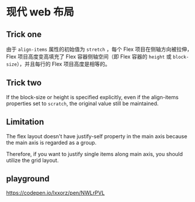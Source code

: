 # 现代 web 布局
## Trick one
由于 `align-items` 属性的初始值为 `stretch` ，每个 Flex 项目在侧轴方向被拉伸，Flex 项目高度变高填充了 Flex 容器侧轴空间（即 Flex 容器的 `height` 或 `block-size`），并且每行的 Flex 项目高度是相等的。

## Trick two
If the block-size or height is specified explicitly, even if the align-items properties set to `scratch`, the original value still be maintained.

## Limitation

The flex layout doesn't have justify-self property in the main axis because the main axis is regarded as a group. 

Therefore, if you want to justify single items along main axis, you should utilize the grid layout.

   

## playground

https://codepen.io/lxxorz/pen/NWLrPVL